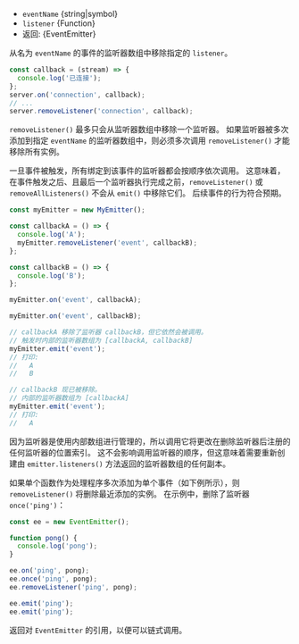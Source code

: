 <!-- YAML
added: v0.1.26
-->
* `eventName` {string|symbol}
* `listener` {Function}
* 返回: {EventEmitter}


从名为 `eventName` 的事件的监听器数组中移除指定的 `listener`。

```js
const callback = (stream) => {
  console.log('已连接');
};
server.on('connection', callback);
// ...
server.removeListener('connection', callback);
```

`removeListener()` 最多只会从监听器数组中移除一个监听器。
如果监听器被多次添加到指定 `eventName` 的监听器数组中，则必须多次调用 `removeListener()` 才能移除所有实例。

一旦事件被触发，所有绑定到该事件的监听器都会按顺序依次调用。
这意味着，在事件触发之后、且最后一个监听器执行完成之前，`removeListener()` 或 `removeAllListeners()` 不会从 `emit()` 中移除它们。
后续事件的行为符合预期。

```js
const myEmitter = new MyEmitter();

const callbackA = () => {
  console.log('A');
  myEmitter.removeListener('event', callbackB);
};

const callbackB = () => {
  console.log('B');
};

myEmitter.on('event', callbackA);

myEmitter.on('event', callbackB);

// callbackA 移除了监听器 callbackB，但它依然会被调用。
// 触发时内部的监听器数组为 [callbackA, callbackB]
myEmitter.emit('event');
// 打印:
//   A
//   B

// callbackB 现已被移除。
// 内部的监听器数组为 [callbackA]
myEmitter.emit('event');
// 打印:
//   A
```

因为监听器是使用内部数组进行管理的，所以调用它将更改在删除监听器后注册的任何监听器的位置索引。 
这不会影响调用监听器的顺序，但这意味着需要重新创建由 `emitter.listeners()` 方法返回的监听器数组的任何副本。

如果单个函数作为处理程序多次添加为单个事件（如下例所示），则 `removeListener()`  将删除最近添加的实例。 
在示例中，删除了监听器 `once('ping')`：


```js
const ee = new EventEmitter();

function pong() {
  console.log('pong');
}

ee.on('ping', pong);
ee.once('ping', pong);
ee.removeListener('ping', pong);

ee.emit('ping');
ee.emit('ping');
```

返回对 `EventEmitter` 的引用，以便可以链式调用。

